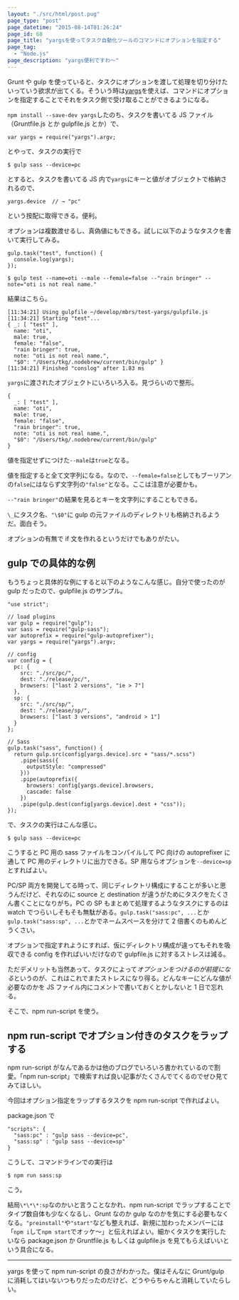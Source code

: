 ```yaml
---
layout: "./src/html/post.pug"
page_type: "post"
page_datetime: "2015-08-14T01:26:24"
page_id: 68
page_title: "yargsを使ってタスク自動化ツールのコマンドにオプションを指定する"
page_tag:
  - "Node.js"
page_description: "yargs便利ですわ〜"
---
```


Grunt や gulp を使っていると、タスクにオプションを渡して処理を切り分けたいっていう欲求が出てくる。そういう時は[yargs](https://www.npmjs.com/package/yargs)を使えば、コマンドにオプションを指定することでそれをタスク側で受け取ることができるようになる。

`npm install --save-dev yargs`したのち、タスクを書いてる JS ファイル（Gruntfile.js とか gulpfile.js とか）で、

```
var yargs = require("yargs").argv;
```

とやって、タスクの実行で

```
$ gulp sass --device=pc
```

とすると、タスクを書いてる JS 内で`yargs`にキーと値がオブジェクトで格納されるので、

```
yargs.device  // → "pc"
```

という按配に取得できる。便利。

オプションは複数渡せるし、真偽値にもできる。試しに以下のようなタスクを書いて実行してみる。

```
gulp.task("test", function() {
  console.log(yargs);
});
```

```
$ gulp test --name=oti --male --female=false --"rain bringer" --note="oti is not real name."
```

結果はこちら。

```
[11:34:21] Using gulpfile ~/develop/mbrs/test-yargs/gulpfile.js
[11:34:21] Starting "test"...
{ _: [ "test" ],
  name: "oti",
  male: true,
  female: "false",
  "rain bringer": true,
  note: "oti is not real name.",
  "$0": "/Users/tkg/.nodebrew/current/bin/gulp" }
[11:34:21] Finished "conslog" after 1.83 ms
```

`yargs`に渡されたオブジェクトにいろいろ入る。見づらいので整形。

```
{
  _: [ "test" ],
  name: "oti",
  male: true,
  female: "false",
  "rain bringer": true,
  note: "oti is not real name.",
  "$0": "/Users/tkg/.nodebrew/current/bin/gulp"
}
```

値を指定せずにつけた`--male`は`true`となる。

値を指定すると全て文字列になる。なので、`--female=false`としてもブーリアンの`false`にはならず文字列の`"false"`となる。ここは注意が必要かも。

`--"rain bringer"`の結果を見るとキーを文字列にすることもできる。

`\_`にタスク名、`"\$0"`に gulp の元ファイルのディレクトリも格納されるようだ。面白そう。

オプションの有無で if 文を作れるというだけでもありがたい。

## gulp での具体的な例

もうちょっと具体的な例にすると以下のようなこんな感じ。自分で使ったのが gulp だったので、gulpfile.js のサンプル。

```
"use strict";

// load plugins
var gulp = require("gulp");
var sass = require("gulp-sass");
var autoprefix = require("gulp-autoprefixer");
var yargs = require("yargs").argv;

// config
var config = {
  pc: {
    src: "./src/pc/",
    dest: "./release/pc/",
    browsers: ["last 2 versions", "ie > 7"]
  },
  sp: {
    src: "./src/sp/",
    dest: "./release/sp/",
    browsers: ["last 3 versions", "android > 1"]
  }
};

// Sass
gulp.task("sass", function() {
  return gulp.src(config[yargs.device].src + "sass/*.scss")
    .pipe(sass({
      outputStyle: "compressed"
    }))
    .pipe(autoprefix({
      browsers: config[yargs.device].browsers,
      cascade: false
    })
    .pipe(gulp.dest(config[yargs.device].dest + "css"));
});
```

で、タスクの実行はこんな感じ。

```
$ gulp sass --device=pc
```

こうすると PC 用の sass ファイルをコンパイルして PC 向けの autoprefixer に通して PC 用のディレクトリに出力できる。SP 用ならオプションを`--device=sp`とすればよい。

PC/SP 両方を開発してる時って、同じディレクトリ構成にすることが多いと思うんだけど、それなのに source と destination が違うがためにタスクをたくさん書くことになりがち。PC の SP もまとめて処理するようなタスクにするのは watch でつらいしそもそも無駄がある。`gulp.task("sass:pc", ...`とか`gulp.task("sass:sp", ...`とかでネームスペースを分けて 2 倍書くのもめんどうくさい。

オプションで指定すれようにすれば、仮にディレクトリ構成が違ってもそれを吸収できる config を作ればいいだけなので gulpfile.js に対するストレスは減る。

ただデメリットも当然あって、タスクによって*オプションをつけるのが前提になる*というのが、これはこれでまたストレスになり得る。どんなキーにどんな値が必要なのかを JS ファイル内にコメントで書いておくとかしないと 1 日で忘れる。

そこで、npm run-script を使う。

## npm run-script でオプション付きのタスクをラップする

npm run-script がなんであるかは他のブログでいろいろ書かれているので割愛。「npm run-script」で検索すれば良い記事がたくさんでてくるのでぜひ見てみてほしい。

今回はオプション指定をラップするタスクを npm run-script で作ればよい。

package.json で

```
"scripts": {
  "sass:pc" : "gulp sass --device=pc",
  "sass:sp" : "gulp sass --device=sp"
}
```

こうして、コマンドラインでの実行は

```
$ npm run sass:sp
```

こう。

結局`\*\*\*:sp`なのかいと言うことなかれ、npm run-script でラップすることでタイプ数自体も少なくなるし、Grunt なのか gulp なのかを気にする必要もなくなる。`"preinstall"`や`"start"`なども整えれば、新規に加わったメンバーには「`npm i`して`npm start`でオッケ〜」と伝えればよい。細かくタスクを実行したいなら package.json か Gruntfile.js もしくは gulpfile.js を見てもらえばいいという具合になる。

<hr>

yargs を使って npm run-script の良さがわかった。僕はそんなに Grunt/gulp に消耗してはいないつもりだったのだけど、どうやらちゃんと消耗していたらしい。
